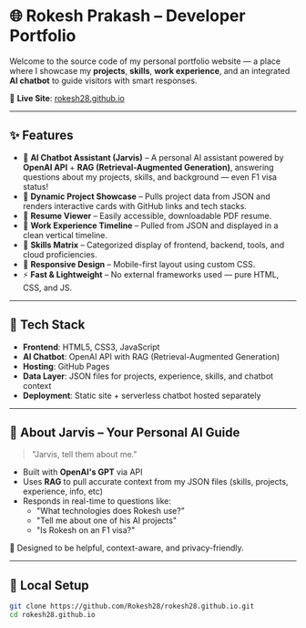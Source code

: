 # 🌐 Rokesh Prakash – Developer Portfolio

Welcome to the source code of my personal portfolio website — a place where I showcase my **projects**, **skills**, **work experience**, and an integrated **AI chatbot** to guide visitors with smart responses.

🔗 **Live Site**: [rokesh28.github.io](https://rokesh28.github.io/)

---

## ✨ Features

- 🤖 **AI Chatbot Assistant (Jarvis)** – A personal AI assistant powered by **OpenAI API** + **RAG (Retrieval-Augmented Generation)**, answering questions about my projects, skills, and background — even F1 visa status!
- 📂 **Dynamic Project Showcase** – Pulls project data from JSON and renders interactive cards with GitHub links and tech stacks.
- 📜 **Resume Viewer** – Easily accessible, downloadable PDF resume.
- 💼 **Work Experience Timeline** – Pulled from JSON and displayed in a clean vertical timeline.
- 🧠 **Skills Matrix** – Categorized display of frontend, backend, tools, and cloud proficiencies.
- 📱 **Responsive Design** – Mobile-first layout using custom CSS.
- ⚡ **Fast & Lightweight** – No external frameworks used — pure HTML, CSS, and JS.

---

## 🧰 Tech Stack

- **Frontend**: HTML5, CSS3, JavaScript
- **AI Chatbot**: OpenAI API with RAG (Retrieval-Augmented Generation)
- **Hosting**: GitHub Pages
- **Data Layer**: JSON files for projects, experience, skills, and chatbot context
- **Deployment**: Static site + serverless chatbot hosted separately

---

## 🧠 About Jarvis – Your Personal AI Guide

> "Jarvis, tell them about me."

- Built with **OpenAI's GPT** via API
- Uses **RAG** to pull accurate context from my JSON files (skills, projects, experience, info, etc)
- Responds in real-time to questions like:
  - "What technologies does Rokesh use?"
  - "Tell me about one of his AI projects"
  - "Is Rokesh on an F1 visa?"

🎯 Designed to be helpful, context-aware, and privacy-friendly.

---

## 🧪 Local Setup

```bash
git clone https://github.com/Rokesh28/rokesh28.github.io.git
cd rokesh28.github.io

